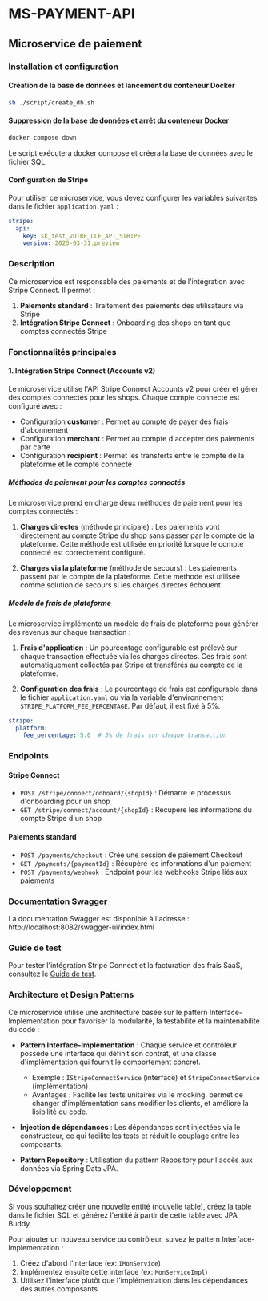 # MS-PAYMENT-API

## Microservice de paiement

### Installation et configuration

#### Création de la base de données et lancement du conteneur Docker
    
```bash
sh ./script/create_db.sh
```

#### Suppression de la base de données et arrêt du conteneur Docker

```bash
docker compose down
```

Le script exécutera docker compose et créera la base de données avec le fichier SQL.

#### Configuration de Stripe

Pour utiliser ce microservice, vous devez configurer les variables suivantes dans le fichier `application.yaml` :

```yaml
stripe:
  api:
    key: sk_test_VOTRE_CLE_API_STRIPE
    version: 2025-03-31.preview
```

### Description

Ce microservice est responsable des paiements et de l'intégration avec Stripe Connect. Il permet :

1. **Paiements standard** : Traitement des paiements des utilisateurs via Stripe
2. **Intégration Stripe Connect** : Onboarding des shops en tant que comptes connectés Stripe

### Fonctionnalités principales

#### 1. Intégration Stripe Connect (Accounts v2)

Le microservice utilise l'API Stripe Connect Accounts v2 pour créer et gérer des comptes connectés pour les shops. Chaque compte connecté est configuré avec :

- Configuration **customer** : Permet au compte de payer des frais d'abonnement
- Configuration **merchant** : Permet au compte d'accepter des paiements par carte
- Configuration **recipient** : Permet les transferts entre le compte de la plateforme et le compte connecté

##### Méthodes de paiement pour les comptes connectés

Le microservice prend en charge deux méthodes de paiement pour les comptes connectés :

1. **Charges directes** (méthode principale) : Les paiements vont directement au compte Stripe du shop sans passer par le compte de la plateforme. Cette méthode est utilisée en priorité lorsque le compte connecté est correctement configuré.

2. **Charges via la plateforme** (méthode de secours) : Les paiements passent par le compte de la plateforme. Cette méthode est utilisée comme solution de secours si les charges directes échouent.

##### Modèle de frais de plateforme

Le microservice implémente un modèle de frais de plateforme pour générer des revenus sur chaque transaction :

1. **Frais d'application** : Un pourcentage configurable est prélevé sur chaque transaction effectuée via les charges directes. Ces frais sont automatiquement collectés par Stripe et transférés au compte de la plateforme.

2. **Configuration des frais** : Le pourcentage de frais est configurable dans le fichier `application.yaml` ou via la variable d'environnement `STRIPE_PLATFORM_FEE_PERCENTAGE`. Par défaut, il est fixé à 5%.

```yaml
stripe:
  platform:
    fee_percentage: 5.0  # 5% de frais sur chaque transaction
```


### Endpoints

#### Stripe Connect

- `POST /stripe/connect/onboard/{shopId}` : Démarre le processus d'onboarding pour un shop
- `GET /stripe/connect/account/{shopId}` : Récupère les informations du compte Stripe d'un shop


#### Paiements standard

- `POST /payments/checkout` : Crée une session de paiement Checkout
- `GET /payments/{paymentId}` : Récupère les informations d'un paiement
- `POST /payments/webhook` : Endpoint pour les webhooks Stripe liés aux paiements

### Documentation Swagger

La documentation Swagger est disponible à l'adresse : http://localhost:8082/swagger-ui/index.html

### Guide de test

Pour tester l'intégration Stripe Connect et la facturation des frais SaaS, consultez le [Guide de test](TESTING_GUIDE.md).

### Architecture et Design Patterns

Ce microservice utilise une architecture basée sur le pattern Interface-Implementation pour favoriser la modularité, la testabilité et la maintenabilité du code :

- **Pattern Interface-Implementation** : Chaque service et contrôleur possède une interface qui définit son contrat, et une classe d'implémentation qui fournit le comportement concret.
  - Exemple : `IStripeConnectService` (interface) et `StripeConnectService` (implémentation)
  - Avantages : Facilite les tests unitaires via le mocking, permet de changer d'implémentation sans modifier les clients, et améliore la lisibilité du code.

- **Injection de dépendances** : Les dépendances sont injectées via le constructeur, ce qui facilite les tests et réduit le couplage entre les composants.

- **Pattern Repository** : Utilisation du pattern Repository pour l'accès aux données via Spring Data JPA.

### Développement

Si vous souhaitez créer une nouvelle entité (nouvelle table), créez la table dans le fichier SQL et générez l'entité à partir de cette table avec JPA Buddy.

Pour ajouter un nouveau service ou contrôleur, suivez le pattern Interface-Implementation :
1. Créez d'abord l'interface (ex: `IMonService`)
2. Implémentez ensuite cette interface (ex: `MonServiceImpl`)
3. Utilisez l'interface plutôt que l'implémentation dans les dépendances des autres composants